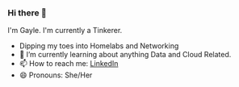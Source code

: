 ### Hi there 👋

I'm Gayle. 
I'm currently a Tinkerer.
- Dipping my toes into Homelabs and Networking
- 🌱 I’m currently learning about anything Data and Cloud Related.
- 📫 How to reach me: [LinkedIn](https://www.linkedin.com/in/gayletan0)
- 😄 Pronouns: She/Her

<!--<a href="https://app.daily.dev/flowy0"><img src="https://api.daily.dev/devcards/c3773674d6cd4ee5985016be999a41b5.png?r=yae" width="400" alt="Gayle's Dev Card"/></a>
-->
